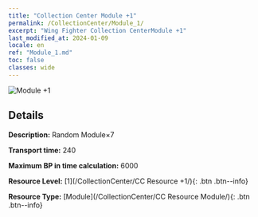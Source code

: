 ```yaml
---
title: "Collection Center Module +1"
permalink: /CollectionCenter/Module_1/
excerpt: "Wing Fighter Collection CenterModule +1"
last_modified_at: 2024-01-09
locale: en
ref: "Module_1.md"
toc: false
classes: wide
---
```



![Module +1](/images/cc/CC_Module_1.png)

## Details

  **Description:** Random Module×7

  **Transport time:** 240

  **Maximum BP in time calculation:** 6000

  **Resource Level:** [1](/CollectionCenter/CC Resource +1/){: .btn .btn--info}

  **Resource Type:** [Module](/CollectionCenter/CC Resource Module/){: .btn .btn--info}

